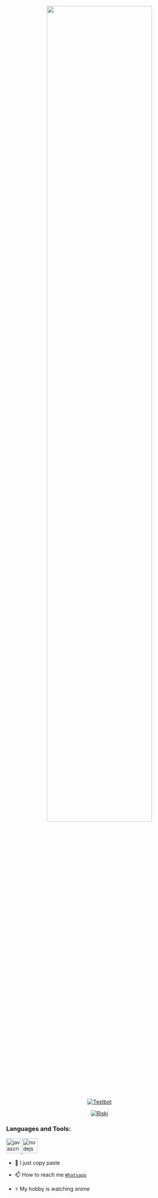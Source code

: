 <p align="center">
	<img src="https://encrypted-tbn0.gstatic.com/images?q=tbn:ANd9GcTrF6fyFoGCHmsmOXWjFxIXh-467D1nRhA4mQ&usqp=CAU" width="75%" style="margin-left: auto;margin-right: auto;display: block;">
</p>
<p align="center">
<a href="#"><img title="Testbot " src="https://img.shields.io/badge/©CREATOR BOT-green?colorA=%23ff0000&colorB=%23017e40&style=for-the-badge"></a>
</p>
<p align="center">
<a href="https://github.com/RiskiRj"><img title="Riski" src="https://img.shields.io/badge/Author-RiskiGanz-red.svg?style=for-the-badge&logo=github"></a>
</p>
<p align="center">
</p>


</p>

<h3 align="left">Languages and Tools:</h3>

<p align="left"> <a href="https://developer.mozilla.org/en-US/docs/Web/JavaScript" target="_blank"> <img src="https://img.shields.io/badge/-JavaScript-black?style=flat-square&logo=javascript" alt="javascript" width="40" height="40"/> </a> <a href="https://nodejs.org" target="_blank"> <img src="https://img.shields.io/badge/-Node.js-black?style=flat-square&logo=Node.js" alt="nodejs" width="40" height="40"/> </a> </p>

- 🤝 I just copy paste

- 📫 How to reach me  [`Whatsapp`](https://wa.me/6281339888334?text=halo+bang+riski)

- ⚡ My hobby is watching anime
